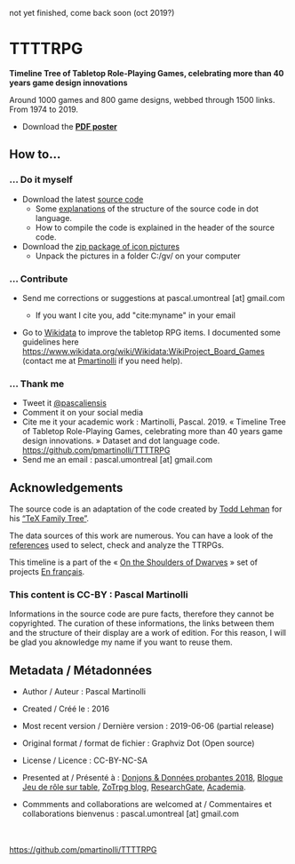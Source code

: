 not yet finished, come back soon (oct 2019?)

# TTTTRPG
**Timeline Tree of Tabletop Role-Playing Games, celebrating more than 40 years game design innovations**

Around 1000 games and 800 game designs, webbed through 1500 links. From 1974 to 2019.

* Download the **[PDF poster](https://github.com/pmartinolli/TTTRPG/blob/master/files/ttttrpg.pdf)**


## How to... 

### ... Do it myself 

* Download the latest [source code](https://github.com/pmartinolli/TTTTRPG/blob/master/files/ttttrpg-20190910.gv) 
   * Some [explanations](https://jdr.hypotheses.org/919) of the structure of the source code in dot language. 
   * How to compile the code is explained in the header of the source code.
* Download the [zip package of icon pictures](https://drive.google.com/open?id=1N30n0QYaGSWLJTzJwPzn3wuklmib3zI8)
   * Unpack the pictures in a folder C:/gv/ on your computer



### ... Contribute

* Send me corrections or suggestions at pascal.umontreal [at] gmail.com 
  * If you want I cite you, add "cite:myname" in your email
  
* Go to [Wikidata](https://www.wikidata.org) to improve the tabletop RPG items. I documented some guidelines here https://www.wikidata.org/wiki/Wikidata:WikiProject_Board_Games (contact me at [Pmartinolli](https://www.wikidata.org/wiki/User:Pmartinolli) if you need help). 


### ... Thank me

- Tweet it [@pascaliensis](https://twitter.com/Pascaliensis)
- Comment it on your social media 
- Cite me it your academic work : Martinolli, Pascal. 2019. « Timeline Tree of Tabletop Role-Playing Games, celebrating more than 40 years game design innovations. » Dataset and dot language code. https://github.com/pmartinolli/TTTTRPG
- Send me an email : pascal.umontreal [at] gmail.com

## Acknowledgements 

The source code is an adaptation of the code created by [Todd Lehman](https://tex.stackexchange.com/users/8499/todd-lehman) for his [“TeX Family Tree”](https://tex.stackexchange.com/questions/42594/tex-family-tree-with-timeline). 

The data sources of this work are numerous. You can have a look of the [references](https://github.com/pmartinolli/TTTTRPG/blob/master/files/sources.md) used to select, check and analyze the TTRPGs.

This timeline is a part of the « [On the Shoulders of Dwarves](http://zotrpg.blogspot.com/search/label/on%20the%20shoulders%20of%20dwarves) » set of projects [En français](https://jdr.hypotheses.org/category/sur-les-epaules-des-nains).

### This content is CC-BY : Pascal Martinolli

Informations in the source code are pure facts, therefore they cannot be copyrighted. The curation of these informations, the links between them and the structure of their display are a work of edition. For this reason, I will be glad you aknowledge my name if you want to reuse them.


## Metadata / Métadonnées

* Author / Auteur : Pascal Martinolli

* Created / Créé le : 2016

* Most recent version / Dernière version : 2019-06-06 (partial release)

* Original format / format de fichier : Graphviz Dot (Open source)

* License / Licence : CC-BY-NC-SA

* Presented at / Présenté à : [Donjons & Données probantes 2018](http://hdl.handle.net/1866/21088), [Blogue Jeu de rôle sur table](https://jdr.hypotheses.org/category/graphe), [ZoTrpg blog](https://zotrpg.blogspot.com/search/label/timeline), [ResearchGate](https://www.researchgate.net/publication/333489073_Timeline_genealogic_and_phylomemetic_tree_of_role-playing_game_designs_Celebrating_40_years_of_game_innovations_from_1974_to_2019_partially_released), [Academia](https://www.academia.edu/39317882/Timeline_genealogic_and_phylomemetic_tree_of_role-playing_game_designs_Celebrating_40_years_of_game_innovations_from_1974_to_today_partially_released_).

* Commments and collaborations are welcomed at / Commentaires et collaborations bienvenus : pascal.umontreal [at] gmail.com



\
\
https://github.com/pmartinolli/TTTTRPG
